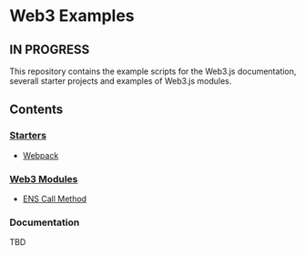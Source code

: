 # Web3 Examples

## IN PROGRESS

This repository contains the example scripts for the Web3.js documentation,
severall starter projects and examples of Web3.js modules.

## Contents

### [Starters](starters)

- [Webpack](starters/webpack)


### [Web3 Modules](modules)

- [ENS Call Method](modules/ens-call)


### Documentation 

TBD
